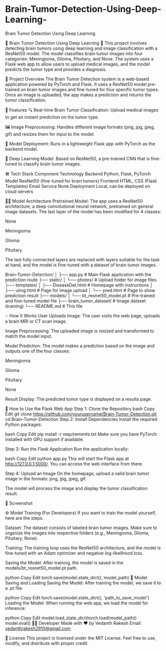 # Brain-Tumor-Detection-Using-Deep-Learning-
Brain Tumor Detection Using Deep Learning 

🧠 Brain Tumor Detection Using Deep Learning 🤖
This project involves detecting brain tumors using deep learning and image classification with a ResNet50 model. The model classifies brain tumor images into four categories: Meningioma, Glioma, Pituitary, and None. The system uses a Flask web app to allow users to upload medical images, and the model predicts the tumor type and provides a diagnosis.

🌟 Project Overview
The Brain Tumor Detection system is a web-based application powered by PyTorch and Flask. It uses a ResNet50 model pre-trained on brain tumor images and fine-tuned for four specific tumor types. Once an image is uploaded, the app makes a prediction and returns the tumor classification.

🚀 Features
🔍 Real-time Brain Tumor Classification: Upload medical images to get an instant prediction on the tumor type.

🖼 Image Preprocessing: Handles different image formats (png, jpg, jpeg, gif) and resizes them for input to the model.

📧 Model Deployment: Runs in a lightweight Flask app with PyTorch as the backend model.

🧠 Deep Learning Model: Based on ResNet50, a pre-trained CNN that is fine-tuned to classify brain tumor images.

🛠️ Tech Stack
Component	Technology
Backend	Python, Flask, PyTorch
Model	ResNet50 (fine-tuned for brain tumors)
Frontend	HTML, CSS (Flask Templates)
Email Service	None
Deployment	Local, can be deployed on cloud servers

🧑‍💻 Model Architecture
Pretrained Model: The app uses a ResNet50 architecture, a deep convolutional neural network, pretrained on general image datasets. The last layer of the model has been modified for 4 classes:

None

Meningioma

Glioma

Pituitary

The last fully connected layers are replaced with layers suitable for the task at hand, and the model is fine-tuned with a dataset of brain tumor images.

Brain-Tumor-Detection/
│
├── app.py                       # Main Flask application with the prediction route
├── static/
│   └── photos/                  # Upload folder for image files
├── templates/
│   ├── DiseaseDet.html          # Homepage with instructions
│   ├── uimg.html                # Page for image upload
│   └── pred.html                # Page to show prediction result
├── models/
│   └── bt_resnet50_model.pt     # Pre-trained and fine-tuned model file
├── brain_tumor_dataset/         # Image dataset (training)
└── README.md                    # This file

💡 How It Works
User Uploads Image: The user visits the web page, uploads a brain MRI or CT scan image.

Image Preprocessing: The uploaded image is resized and transformed to match the model input.

Model Prediction: The model makes a prediction based on the image and outputs one of the four classes:

Meningioma

Glioma

Pituitary

None

Result Display: The predicted tumor type is displayed on a results page.

📧 How to Use the Flask Web App
Step 1: Clone the Repository
bash
Copy
Edit
git clone https://github.com/yourusername/Brain-Tumor-Detection.git
cd Brain-Tumor-Detection
Step 2: Install Dependencies
Install the required Python packages:

bash
Copy
Edit
pip install -r requirements.txt
Make sure you have PyTorch installed with GPU support if available.

Step 3: Run the Flask Application
Run the application locally:

bash
Copy
Edit
python app.py
This will start the Flask app at http://127.0.0.1:5000/. You can access the web interface from there.

Step 4: Upload an Image
On the homepage, upload a valid brain tumor image in the formats: png, jpg, jpeg, gif.

The model will process the image and display the tumor classification result.

📸 Screenshot

⚙️ Model Training (For Developers)
If you want to train the model yourself, here are the steps:

Dataset: The dataset consists of labeled brain tumor images. Make sure to organize the images into respective folders (e.g., Meningioma, Glioma, Pituitary, None).

Training: The training loop uses the ResNet50 architecture, and the model is fine-tuned with an Adam optimizer and negative log-likelihood loss.

Saving the Model: After training, the model is saved in the models/bt_resnet50_model.pt path.

python
Copy
Edit
torch.save(model.state_dict(), model_path)
💾 Model Saving and Loading
Saving the Model:
After training the model, we save it to a .pt file:

python
Copy
Edit
torch.save(model.state_dict(), 'path_to_save_model')
Loading the Model:
When running the web app, we load the model for inference:

python
Copy
Edit
model.load_state_dict(torch.load(model_path))
model.eval()
👨‍💻 Developer
Made with ❤️ by Vedanth Rakesh
Email: vedanthrakesh2910@gmail.com

📃 License
This project is licensed under the MIT License. Feel free to use, modify, and distribute with proper credit.
